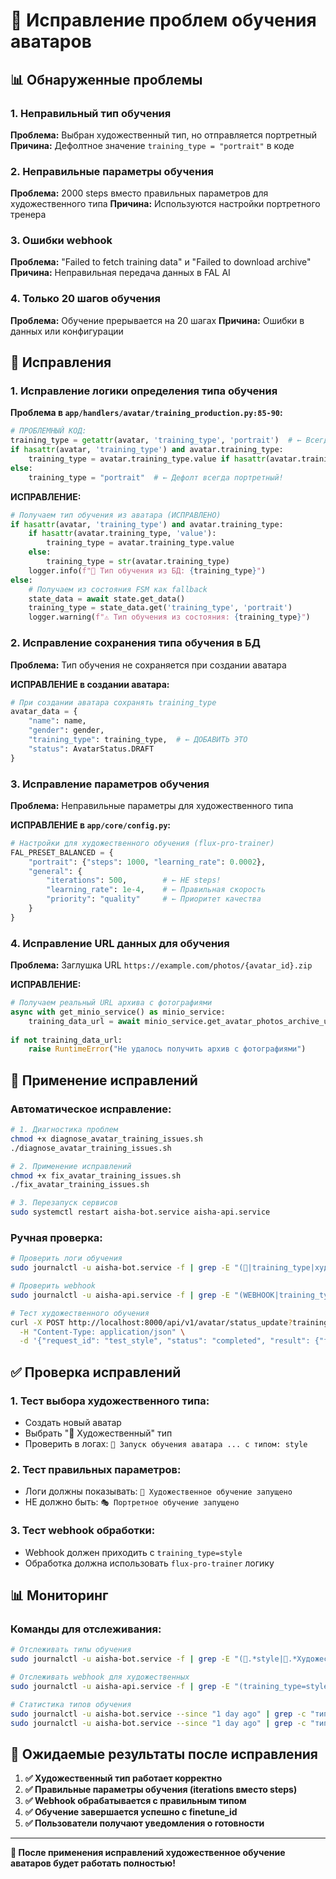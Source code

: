 # 🚨 Исправление проблем обучения аватаров

## 📊 Обнаруженные проблемы

### 1. **Неправильный тип обучения**
**Проблема:** Выбран художественный тип, но отправляется портретный
**Причина:** Дефолтное значение `training_type = "portrait"` в коде

### 2. **Неправильные параметры обучения**
**Проблема:** 2000 steps вместо правильных параметров для художественного типа
**Причина:** Используются настройки портретного тренера

### 3. **Ошибки webhook**
**Проблема:** "Failed to fetch training data" и "Failed to download archive"
**Причина:** Неправильная передача данных в FAL AI

### 4. **Только 20 шагов обучения**
**Проблема:** Обучение прерывается на 20 шагах
**Причина:** Ошибки в данных или конфигурации

## 🔧 Исправления

### 1. Исправление логики определения типа обучения

**Проблема в `app/handlers/avatar/training_production.py:85-90`:**
```python
# ПРОБЛЕМНЫЙ КОД:
training_type = getattr(avatar, 'training_type', 'portrait')  # ← Всегда портретный!
if hasattr(avatar, 'training_type') and avatar.training_type:
    training_type = avatar.training_type.value if hasattr(avatar.training_type, 'value') else str(avatar.training_type)
else:
    training_type = "portrait"  # ← Дефолт всегда портретный!
```

**ИСПРАВЛЕНИЕ:**
```python
# Получаем тип обучения из аватара (ИСПРАВЛЕНО)
if hasattr(avatar, 'training_type') and avatar.training_type:
    if hasattr(avatar.training_type, 'value'):
        training_type = avatar.training_type.value
    else:
        training_type = str(avatar.training_type)
    logger.info(f"🎯 Тип обучения из БД: {training_type}")
else:
    # Получаем из состояния FSM как fallback
    state_data = await state.get_data()
    training_type = state_data.get('training_type', 'portrait')
    logger.warning(f"⚠️ Тип обучения из состояния: {training_type}")
```

### 2. Исправление сохранения типа обучения в БД

**Проблема:** Тип обучения не сохраняется при создании аватара

**ИСПРАВЛЕНИЕ в создании аватара:**
```python
# При создании аватара сохранять training_type
avatar_data = {
    "name": name,
    "gender": gender,
    "training_type": training_type,  # ← ДОБАВИТЬ ЭТО
    "status": AvatarStatus.DRAFT
}
```

### 3. Исправление параметров обучения

**Проблема:** Неправильные параметры для художественного типа

**ИСПРАВЛЕНИЕ в `app/core/config.py`:**
```python
# Настройки для художественного обучения (flux-pro-trainer)
FAL_PRESET_BALANCED = {
    "portrait": {"steps": 1000, "learning_rate": 0.0002},
    "general": {
        "iterations": 500,        # ← НЕ steps!
        "learning_rate": 1e-4,    # ← Правильная скорость
        "priority": "quality"     # ← Приоритет качества
    }
}
```

### 4. Исправление URL данных для обучения

**Проблема:** Заглушка URL `https://example.com/photos/{avatar_id}.zip`

**ИСПРАВЛЕНИЕ:**
```python
# Получаем реальный URL архива с фотографиями
async with get_minio_service() as minio_service:
    training_data_url = await minio_service.get_avatar_photos_archive_url(avatar_id)
    
if not training_data_url:
    raise RuntimeError("Не удалось получить архив с фотографиями")
```

## 🚀 Применение исправлений

### Автоматическое исправление:
```bash
# 1. Диагностика проблем
chmod +x diagnose_avatar_training_issues.sh
./diagnose_avatar_training_issues.sh

# 2. Применение исправлений
chmod +x fix_avatar_training_issues.sh
./fix_avatar_training_issues.sh

# 3. Перезапуск сервисов
sudo systemctl restart aisha-bot.service aisha-api.service
```

### Ручная проверка:
```bash
# Проверить логи обучения
sudo journalctl -u aisha-bot.service -f | grep -E "(🎯|training_type|художественный)"

# Проверить webhook
sudo journalctl -u aisha-api.service -f | grep -E "(WEBHOOK|training_type)"

# Тест художественного обучения
curl -X POST http://localhost:8000/api/v1/avatar/status_update?training_type=style \
  -H "Content-Type: application/json" \
  -d '{"request_id": "test_style", "status": "completed", "result": {"finetune_id": "test123"}}'
```

## ✅ Проверка исправлений

### 1. Тест выбора художественного типа:
- Создать новый аватар
- Выбрать "🎨 Художественный" тип
- Проверить в логах: `🎯 Запуск обучения аватара ... с типом: style`

### 2. Тест правильных параметров:
- Логи должны показывать: `🎨 Художественное обучение запущено`
- НЕ должно быть: `🎭 Портретное обучение запущено`

### 3. Тест webhook обработки:
- Webhook должен приходить с `training_type=style`
- Обработка должна использовать `flux-pro-trainer` логику

## 📊 Мониторинг

### Команды для отслеживания:
```bash
# Отслеживать типы обучения
sudo journalctl -u aisha-bot.service -f | grep -E "(🎯.*style|🎨.*Художественное)"

# Отслеживать webhook для художественных
sudo journalctl -u aisha-api.service -f | grep -E "(training_type=style|finetune_id)"

# Статистика типов обучения
sudo journalctl -u aisha-bot.service --since "1 day ago" | grep -c "тип: style"
sudo journalctl -u aisha-bot.service --since "1 day ago" | grep -c "тип: portrait"
```

## 🎯 Ожидаемые результаты после исправления

1. **✅ Художественный тип работает корректно**
2. **✅ Правильные параметры обучения (iterations вместо steps)**
3. **✅ Webhook обрабатывается с правильным типом**
4. **✅ Обучение завершается успешно с finetune_id**
5. **✅ Пользователи получают уведомления о готовности**

---

**🚀 После применения исправлений художественное обучение аватаров будет работать полностью!** 